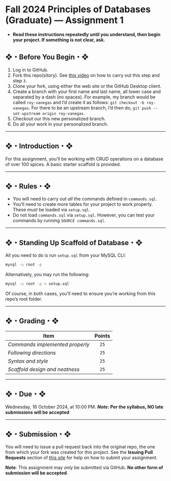 # Fall 2024 Principles of Databases (Graduate) — Assignment 1

* **Read these instructions repeatedly until you understand, then begin your project. If something is not clear, ask.**

## ❖・Before You Begin・❖

1. Log in to GitHub.
2. Fork this repo(sitory). See [this video](http://code-warrior.github.io/tutorials/git/github/forking-and-cloning-at-the-github-web-site/) on how to carry out this step and step `3`.
3. Clone your fork, using either the web site or the GitHub Desktop client.
4. Create a branch with your first name and last name, all lower case and separated by a dash (no spaces). For example, my branch would be called `roy-vanegas` and I’d create it as follows: `git checkout -b roy-vanegas`. For there to be an upstream branch, I’d then do, `git push --set-upstream origin roy-vanegas`.
5. Checkout our this new personalized branch.
6. Do all your work in your personalized branch.

---

## ❖・Introduction・❖

For this assignment, you’ll be working with CRUD operations on a database of over 100 spices. A basic starter scaffold is provided.

---

## ❖・Rules・❖

* You will need to carry out *all* the commands defined in `commands.sql`.
* You’ll need to create more tables for your project to work properly. These *must* be loaded via `setup.sql`.
* Do not load `commands.sql` via `setup.sql`. However, you can test your commands by running `SOURCE commands.sql`.

---

## ❖・Standing Up Scaffold of Database・❖

All you need to do is run `setup.sql` from your MySQL CLI:

```bash
mysql -u root -p
```

Alternatively, you may run the following:

```bash
mysql -u root -p < setup.sql
```

Of course, in both cases, you’ll need to ensure you’re working from this repo’s root folder.

---

## ❖・Grading・❖

| Item                            | Points |
|---------------------------------|:------:|
| *Commands implemented properly* | `25`   |
| *Following directions*          | `25`   |
| *Syntax and style*              | `25`   |
| *Scaffold design and neatness*  | `25`   |

---

## ❖・Due・❖

Wednesday, 16 October 2024, at 10:00 PM. ***Note*: Per the syllabus, NO late submissions will be accepted**

---

## ❖・Submission・❖

You will need to issue a pull request back into the original repo, the one from which your fork was created for this project. See the **Issuing Pull Requests** section of [this site](http://code-warrior.github.io/tutorials/git/github/index.html) for help on how to submit your assignment.

**Note**: This assignment may *only* be submitted via GitHub. **No other form of submission will be accepted**.
